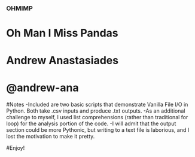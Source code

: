 ### OHMIMP
# Oh Man I Miss Pandas
# Andrew Anastasiades
# @andrew-ana

#Notes
-Included are two basic scripts that demonstrate Vanilla File I/O in Python. Both take .csv inputs and produce .txt outputs.
-As an additional challenge to myself, I used list comprehensions (rather than traditional for loop) for the analysis portion of the code.
-I will admit that the output section could be more Pythonic, but writing to a text file is laborious, and I lost the motivation to make it pretty.

#Enjoy!


